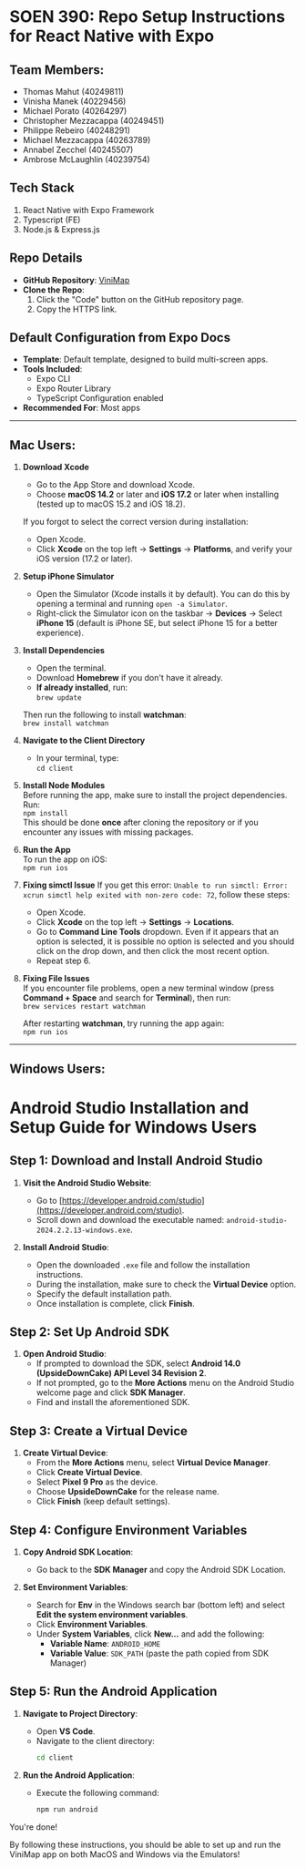 # SOEN 390: Repo Setup Instructions for React Native with Expo

## Team Members:
- Thomas Mahut (40249811)
- Vinisha Manek (40229456)
- Michael Porato (40264297)
- Christopher Mezzacappa (40249451)
- Philippe Rebeiro (40248291)
- Michael Mezzacappa (40263789)
- Annabel Zecchel (40245507)
- Ambrose McLaughlin (40239754)

## Tech Stack  
  1. React Native with Expo Framework
  2. Typescript (FE)
  3. Node.js & Express.js

## Repo Details
- **GitHub Repository**: [ViniMap](https://github.com/mahutt/ViniMap)
- **Clone the Repo**:  
  1. Click the "Code" button on the GitHub repository page.
  2. Copy the HTTPS link.

## Default Configuration from Expo Docs
- **Template**: Default template, designed to build multi-screen apps.
- **Tools Included**: 
  - Expo CLI
  - Expo Router Library
  - TypeScript Configuration enabled
- **Recommended For**: Most apps

---

## Mac Users:

1. **Download Xcode**  
   - Go to the App Store and download Xcode.
   - Choose **macOS 14.2** or later and **iOS 17.2** or later when installing (tested up to macOS 15.2 and iOS 18.2).
   
   If you forgot to select the correct version during installation:
   - Open Xcode.
   - Click **Xcode** on the top left -> **Settings** -> **Platforms**, and verify your iOS version (17.2 or later).

2. **Setup iPhone Simulator**  
   - Open the Simulator (Xcode installs it by default). You can do this by opening a terminal and running `open -a Simulator`.
   - Right-click the Simulator icon on the taskbar -> **Devices** -> Select **iPhone 15** (default is iPhone SE, but select iPhone 15 for a better experience).

3. **Install Dependencies**  
   - Open the terminal.
   - Download **Homebrew** if you don't have it already.
   - **If already installed**, run:  
     `brew update`
   
   Then run the following to install **watchman**:  
   `brew install watchman`

4. **Navigate to the Client Directory**  
   - In your terminal, type:  
     `cd client`

5. **Install Node Modules**  
   Before running the app, make sure to install the project dependencies.  
   Run:  
   `npm install`  
   This should be done **once** after cloning the repository or if you encounter any issues with missing packages.

6. **Run the App**  
   To run the app on iOS:  
   `npm run ios`

7. **Fixing simctl Issue**
   If you get this error: `Unable to run simctl: Error: xcrun simctl help exited with non-zero code: 72`, follow these steps:
   - Open Xcode.
   - Click **Xcode** on the top left -> **Settings** -> **Locations**.
   - Go to **Command Line Tools** dropdown. Even if it appears that an option is selected, it is possible no option is selected and you should click on the drop down, and then click the most recent option.
   - Repeat step 6.

8. **Fixing File Issues**  
   If you encounter file problems, open a new terminal window (press **Command + Space** and search for **Terminal**), then run:  
   `brew services restart watchman`

   After restarting **watchman**, try running the app again:  
   `npm run ios`

---

## Windows Users:
# Android Studio Installation and Setup Guide for Windows Users

## Step 1: Download and Install Android Studio
1. **Visit the Android Studio Website**:
   - Go to [https://developer.android.com/studio](https://developer.android.com/studio).
   - Scroll down and download the executable named: `android-studio-2024.2.2.13-windows.exe`.

2. **Install Android Studio**:
   - Open the downloaded `.exe` file and follow the installation instructions.
   - During the installation, make sure to check the **Virtual Device** option.
   - Specify the default installation path.
   - Once installation is complete, click **Finish**.

## Step 2: Set Up Android SDK
1. **Open Android Studio**:
   - If prompted to download the SDK, select **Android 14.0 (UpsideDownCake) API Level 34 Revision 2**.
   - If not prompted, go to the **More Actions** menu on the Android Studio welcome page and click **SDK Manager**.
   - Find and install the aforementioned SDK.

## Step 3: Create a Virtual Device
1. **Create Virtual Device**:
   - From the **More Actions** menu, select **Virtual Device Manager**.
   - Click **Create Virtual Device**.
   - Select **Pixel 9 Pro** as the device.
   - Choose **UpsideDownCake** for the release name.
   - Click **Finish** (keep default settings).

## Step 4: Configure Environment Variables
1. **Copy Android SDK Location**:
   - Go back to the **SDK Manager** and copy the Android SDK Location.

2. **Set Environment Variables**:
   - Search for **Env** in the Windows search bar (bottom left) and select **Edit the system environment variables**.
   - Click **Environment Variables**.
   - Under **System Variables**, click **New...** and add the following:
     - **Variable Name**: `ANDROID_HOME`
     - **Variable Value**: `SDK_PATH` (paste the path copied from SDK Manager)

## Step 5: Run the Android Application
1. **Navigate to Project Directory**:
   - Open **VS Code**.
   - Navigate to the client directory:
     ```bash
     cd client
     ```

2. **Run the Android Application**:
   - Execute the following command:
     ```bash
     npm run android
     ```

You're done!

By following these instructions, you should be able to set up and run the ViniMap app on both MacOS and Windows via the Emulators!
